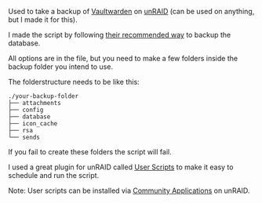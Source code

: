 Used to take a backup of [Vaultwarden](https://github.com/dani-garcia/vaultwarden) on [unRAID](https://unraid.net/) (can be used on anything, but I made it for this).

I made the script by following [their recommended way](https://github.com/dani-garcia/vaultwarden/wiki/Backing-up-your-vault#sqlite-database-files) to backup the database.

All options are in the file, but you need to make a few folders inside the backup folder you intend to use.

The folderstructure needs to be like this:

```
./your-backup-folder
├── attachments
├── config
├── database
├── icon_cache
├── rsa
└── sends
```

If you fail to create these folders the script will fail.

I used a great plugin for unRAID called [User Scripts](https://forums.unraid.net/topic/48286-plugin-ca-user-scripts/) to make it easy to schedule and run the script.

Note: User scripts can be installed via [Community Applications](https://forums.unraid.net/topic/38582-plug-in-community-applications/) on unRAID.

